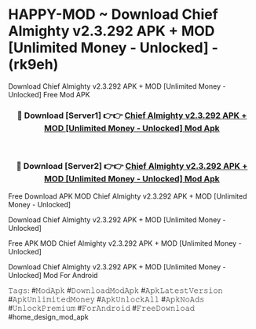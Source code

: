 # HAPPY-MOD ~ Download Chief Almighty v2.3.292 APK + MOD [Unlimited Money - Unlocked] - (rk9eh)
Download Chief Almighty v2.3.292 APK + MOD [Unlimited Money - Unlocked] Free Mod APK

<div align="center">
<h3>🔴 Download [Server1] 👉👉 <a href="https://apk-comot.site?title=Chief_Almighty_v2.3.292_APK_+_MOD_[Unlimited_Money_-_Unlocked]">Chief Almighty v2.3.292 APK + MOD [Unlimited Money - Unlocked] Mod Apk</a></h3><br>

<h3>🔴 Download [Server2] 👉👉 <a href="https://apk-comot.site?title=Chief_Almighty_v2.3.292_APK_+_MOD_[Unlimited_Money_-_Unlocked]">Chief Almighty v2.3.292 APK + MOD [Unlimited Money - Unlocked] Mod Apk</a></h3>
</div>


Free Download APK MOD Chief Almighty v2.3.292 APK + MOD [Unlimited Money - Unlocked]

Download Chief Almighty v2.3.292 APK + MOD [Unlimited Money - Unlocked] 

Free APK MOD Chief Almighty v2.3.292 APK + MOD [Unlimited Money - Unlocked] 

Download Chief Almighty v2.3.292 APK + MOD [Unlimited Money - Unlocked] Mod For Android

𝚃𝚊𝚐𝚜: #𝙼𝚘𝚍𝙰𝚙𝚔 #𝙳𝚘𝚠𝚗𝚕𝚘𝚊𝚍𝙼𝚘𝚍𝙰𝚙𝚔 #𝙰𝚙𝚔𝙻𝚊𝚝𝚎𝚜𝚝𝚅𝚎𝚛𝚜𝚒𝚘𝚗 #𝙰𝚙𝚔𝚄𝚗𝚕𝚒𝚖𝚒𝚝𝚎𝚍𝙼𝚘𝚗𝚎𝚢 #𝙰𝚙𝚔𝚄𝚗𝚕𝚘𝚌𝚔𝙰𝚕𝚕 #𝙰𝚙𝚔𝙽𝚘𝙰𝚍𝚜 #𝚄𝚗𝚕𝚘𝚌𝚔𝙿𝚛𝚎𝚖𝚒𝚞𝚖 #𝙵𝚘𝚛𝙰𝚗𝚍𝚛𝚘𝚒𝚍 #𝙵𝚛𝚎𝚎𝙳𝚘𝚠𝚗𝚕𝚘𝚊𝚍 #home_design_mod_apk